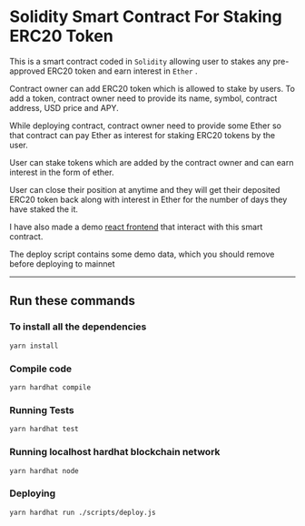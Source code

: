 # Solidity Smart Contract For Staking ERC20 Token

This is a smart contract coded in `Solidity` allowing user to stakes any pre-approved ERC20 token and earn interest in `Ether` .

Contract owner can add ERC20 token which is allowed to stake by users. To add a token, contract owner need to provide its name, symbol, contract address, USD price and APY.

While deploying contract, contract owner need to provide some Ether so that contract can pay Ether as interest for staking ERC20 tokens by the user.

User can stake tokens which are added by the contract owner and can earn interest in the form of ether.

User can close their position at anytime and they will get their deposited ERC20 token back along with interest in Ether for the number of days they have staked the it.

I have also made a demo [react frontend](https://github.com/sanjaydefidev/stake-erc20-frontend) that interact with this smart contract.

The deploy script contains some demo data, which you should remove before deploying to mainnet

---

## Run these commands

### To install all the dependencies

```shell
yarn install
```
### Compile code
```shell
yarn hardhat compile
```
### Running Tests
```shell
yarn hardhat test
```
### Running localhost hardhat blockchain network
```shell
yarn hardhat node
```
### Deploying
```shell
yarn hardhat run ./scripts/deploy.js
```
